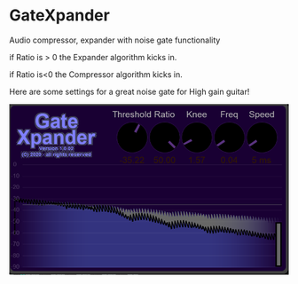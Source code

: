 # GateXpander
Audio compressor, expander with noise gate functionality

if Ratio is > 0 the Expander algorithm kicks in.

if Ratio is<0 the Compressor algorithm kicks in.

Here are some settings for a great noise gate for High gain guitar!

![](./Images/GateExpander.png)
